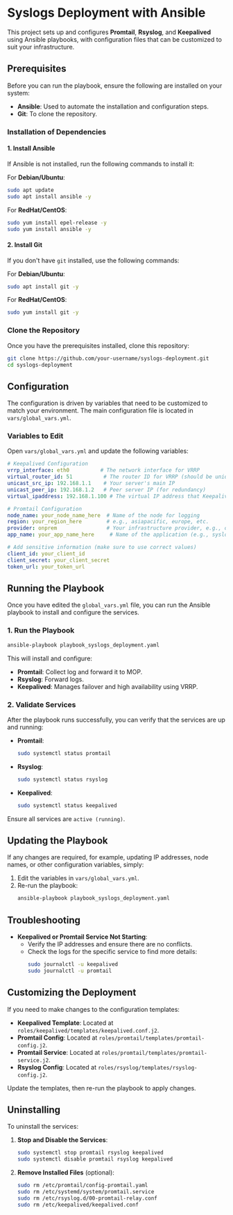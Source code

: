 # Syslogs Deployment with Ansible

This project sets up and configures **Promtail**, **Rsyslog**, and **Keepalived** using Ansible playbooks, with configuration files that can be customized to suit your infrastructure.

## Prerequisites

Before you can run the playbook, ensure the following are installed on your system:

- **Ansible**: Used to automate the installation and configuration steps.
- **Git**: To clone the repository.

### Installation of Dependencies

#### 1. Install Ansible
If Ansible is not installed, run the following commands to install it:

For **Debian/Ubuntu**:
```bash
sudo apt update
sudo apt install ansible -y
```

For **RedHat/CentOS**:
```bash
sudo yum install epel-release -y
sudo yum install ansible -y
```

#### 2. Install Git
If you don't have `git` installed, use the following commands:

For **Debian/Ubuntu**:
```bash
sudo apt install git -y
```

For **RedHat/CentOS**:
```bash
sudo yum install git -y
```

### Clone the Repository
Once you have the prerequisites installed, clone this repository:

```bash
git clone https://github.com/your-username/syslogs-deployment.git
cd syslogs-deployment
```

## Configuration

The configuration is driven by variables that need to be customized to match your environment. The main configuration file is located in `vars/global_vars.yml`.

### Variables to Edit

Open `vars/global_vars.yml` and update the following variables:

```yaml
# Keepalived Configuration
vrrp_interface: eth0          # The network interface for VRRP
virtual_router_id: 51          # The router ID for VRRP (should be unique)
unicast_src_ip: 192.168.1.1    # Your server's main IP
unicast_peer_ip: 192.168.1.2   # Peer server IP (for redundancy)
virtual_ipaddress: 192.168.1.100 # The virtual IP address that Keepalived will manage

# Promtail Configuration
node_name: your_node_name_here  # Name of the node for logging
region: your_region_here        # e.g., asiapacific, europe, etc.
provider: onprem                # Your infrastructure provider, e.g., on-prem or cloud
app_name: your_app_name_here     # Name of the application (e.g., syslog-collector)

# Add sensitive information (make sure to use correct values)
client_id: your_client_id
client_secret: your_client_secret
token_url: your_token_url
```
## Running the Playbook

Once you have edited the `global_vars.yml` file, you can run the Ansible playbook to install and configure the services.

### 1. Run the Playbook

```bash
ansible-playbook playbook_syslogs_deployment.yaml
```

This will install and configure:

- **Promtail**: Collect log and forward it to MOP.
- **Rsyslog**: Forward logs.
- **Keepalived**: Manages failover and high availability using VRRP.

### 2. Validate Services

After the playbook runs successfully, you can verify that the services are up and running:

- **Promtail**: 
  ```bash
  sudo systemctl status promtail
  ```

- **Rsyslog**:
  ```bash
  sudo systemctl status rsyslog
  ```

- **Keepalived**:
  ```bash
  sudo systemctl status keepalived
  ```

Ensure all services are `active (running)`.

## Updating the Playbook

If any changes are required, for example, updating IP addresses, node names, or other configuration variables, simply:

1. Edit the variables in `vars/global_vars.yml`.
2. Re-run the playbook:
   ```bash
   ansible-playbook playbook_syslogs_deployment.yaml
   ```

## Troubleshooting
- **Keepalived or Promtail Service Not Starting**:
   - Verify the IP addresses and ensure there are no conflicts.
   - Check the logs for the specific service to find more details:
     ```bash
     sudo journalctl -u keepalived
     sudo journalctl -u promtail
     ```

## Customizing the Deployment

If you need to make changes to the configuration templates:

- **Keepalived Template**: Located at `roles/keepalived/templates/keepalived.conf.j2`.
- **Promtail Config**: Located at `roles/promtail/templates/promtail-config.j2`.
- **Promtail Service**: Located at `roles/promtail/templates/promtail-service.j2`.
- **Rsyslog Config**: Located at `roles/rsyslog/templates/rsyslog-config.j2`.

Update the templates, then re-run the playbook to apply changes.

## Uninstalling

To uninstall the services:

1. **Stop and Disable the Services**:
   ```bash
   sudo systemctl stop promtail rsyslog keepalived
   sudo systemctl disable promtail rsyslog keepalived
   ```

2. **Remove Installed Files** (optional):
   ```bash
   sudo rm /etc/promtail/config-promtail.yaml
   sudo rm /etc/systemd/system/promtail.service
   sudo rm /etc/rsyslog.d/00-promtail-relay.conf
   sudo rm /etc/keepalived/keepalived.conf
   ```
